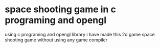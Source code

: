 # space shooting game in c programing and opengl
 using c programing and opengl library i have made this 2d game space shooting game without using any game compiler
